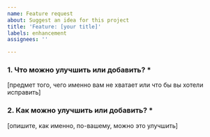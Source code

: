 ```yaml
---
name: Feature request
about: Suggest an idea for this project
title: 'Feature: [your title]'
labels: enhancement
assignees: ''

---
```


### 1. Что можно улучшить или добавить? *
[предмет того, чего именно вам не хватает или что бы вы хотели исправить]

### 2. Как можно улучшить или добавить? *
[опишите, как именно, по-вашему, можно это улучшить]
